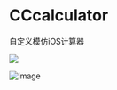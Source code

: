 # CCcalculator
自定义模仿iOS计算器

[![](https://jitpack.io/v/cc0819/CCcalculator.svg)](https://jitpack.io/#cc0819/CCcalculator)

![image](https://github.com/cc0819/CCcalculator/blob/master/art/calculator.gif)
